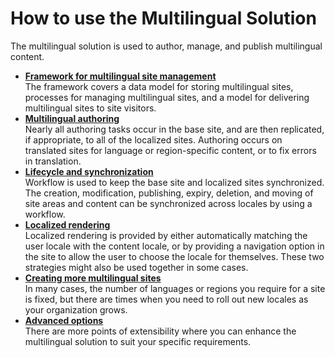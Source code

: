 # How to use the Multilingual Solution

The multilingual solution is used to author, manage, and publish multilingual content.

-   **[Framework for multilingual site management](../wcm_mls_framework.md)**  
The framework covers a data model for storing multilingual sites, processes for managing multilingual sites, and a model for delivering multilingual sites to site visitors.
-   **[Multilingual authoring](wcm_mls_authoring.md)**  
Nearly all authoring tasks occur in the base site, and are then replicated, if appropriate, to all of the localized sites. Authoring occurs on translated sites for language or region-specific content, or to fix errors in translation.
-   **[Lifecycle and synchronization](wcm_mls_lifecycle.md)**  
Workflow is used to keep the base site and localized sites synchronized. The creation, modification, publishing, expiry, deletion, and moving of site areas and content can be synchronized across locales by using a workflow.
-   **[Localized rendering](wcm_mls_rendering.md)**  
Localized rendering is provided by either automatically matching the user locale with the content locale, or by providing a navigation option in the site to allow the user to choose the locale for themselves. These two strategies might also be used together in some cases.
-   **[Creating more multilingual sites](wcm_mls_adding.md)**  
In many cases, the number of languages or regions you require for a site is fixed, but there are times when you need to roll out new locales as your organization grows.
-   **[Advanced options](wcm_mls_advanced.md)**  
There are more points of extensibility where you can enhance the multilingual solution to suit your specific requirements.


